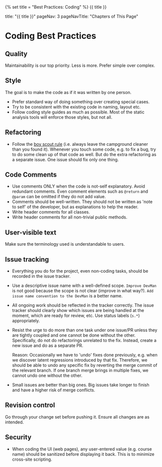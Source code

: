 {% set title = "Best Practices: Coding" %}
<span id="title" class="d-none">{{ title }}</span>

<frontmatter>
  title: "{{ title }}"
  pageNav: 3
  pageNavTitle: "Chapters of This Page"
</frontmatter>

# Coding Best Practices

## Quality

Maintainability is our top priority. Less is more. Prefer simple over complex.

## Style

The goal is to make the code as if it was written by one person.

* Prefer standard way of doing something over creating special cases.
* Try to be consistent with the existing code in naming, layout etc.
* Follow coding style guides as much as possible. Most of the static analysis tools will enforce those styles, but not all.

## Refactoring

* Follow the [boy scout rule](https://medium.com/@biratkirat/step-8-the-boy-scout-rule-robert-c-martin-uncle-bob-9ac839778385) (i.e. always leave the campground cleaner than you found it). Whenever you touch some code, e.g. to fix a bug, try to do some clean up of that code as well.
  But do the extra refactoring as a separate issue. One issue should fix only one thing.

## Code Comments

* Use comments ONLY when the code is not-self explanatory. Avoid redundant comments. Even comment elements such as `@return` and `@param` can be omitted if they do not add value.
* Comments should be well-written. They should not be written as 'note to self' of the developer, but as explanations to help the reader.
* Write header comments for all classes.
* Write header comments for all non-trivial public methods.

## User-visible text

Make sure the terminology used is understandable to users.

## Issue tracking

* Everything you do for the project, even non-coding tasks, should be recorded in the issue tracker.
* Use a descriptive issue name with a well-defined scope. `Improve DevMan` is not good because the scope is not clear (improve in what way?). `Add issue name convention to the DevMan` is a better name.
* All ongoing work should be reflected in the tracker correctly. The issue tracker should clearly show which issues are being handled at the moment, which are ready for review, etc. Use status labels (`s.*`) appropriately.
* Resist the urge to do more than one task under one issue/PR unless they are tightly coupled and one cannot be done without the other. Specifically, do not do refactorings unrelated to the fix. Instead, create a new issue and do as a separate PR.

  Reason: Occasionally we have to 'undo' fixes done previously, e.g. when we discover latent regressions introduced by that fix. Therefore, we should be able to undo any specific fix by reverting the merge commit of the relevant branch. If one branch merge brings in multiple fixes, we cannot undo one without the other.
* Small issues are better than big ones. Big issues take longer to finish and have a higher risk of merge conflicts.

## Revision control

Go through your change set before pushing it. Ensure all changes are as intended.

## Security

* When coding the UI (web pages), any user-entered value (e.g. course name) should be sanitized before displaying it back. This is to minimize cross-site scripting.
